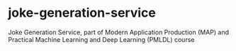 # joke-generation-service
Joke Generation Service, part of Modern Application Production (MAP) and Practical Machine Learning and Deep Learning (PMLDL) course
